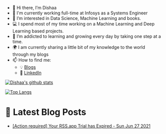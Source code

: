- 👋 Hi there, I’m Dishaa
- 💼  I'm currently working full-time at Infosys as a Systems Engineer
- 👀 I’m interested in Data Science, Machine Learning and books.
- 💻  I spend most of my time working on a Machine Learning and Deep Learning based projects.
- 🌱 I’m addicted to learning and growing every day by taking one step at a time.
- :earth_africa: I am currently sharing a little bit of my knowledge to the world through my blogs
- 📫 How to find me: 
  - :bulb: [Blogs](https://www.analyticsvidhya.com/blog/author/dishaa.agarwal/)
  - :office: [LinkedIn](https://www.linkedin.com/in/dishaa-agarwal-340249196/)




[![Dishaa's github stats](https://github-readme-stats.vercel.app/api?username=dishaaagarwal&count_private=true&show_icons=true&theme=radical&hide_rank=false)](https://github.com/anuraghazra/github-readme-stats)

[![Top Langs](https://github-readme-stats.vercel.app/api/top-langs/?username=dishaaagarwal)](https://github.com/anuraghazra/github-readme-stats)

# 📩 Latest Blog Posts 
<!-- BLOG-POST-LIST:START -->
- [[Action required] Your RSS.app Trial has Expired - Sun Jun 27 2021](https://rss.app)
<!-- BLOG-POST-LIST:END -->

 
<!-- dishaaagarwal/dishaaagarwal is a ✨ special ✨ repository because its `README.md` (this file) appears on your GitHub profile.
You can click the Preview link to take a look at your changes.
---> 
